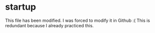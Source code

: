 # startup
This file has been modified.
I was forced to modify it in Github :(
This is redundant because I already practiced this.
